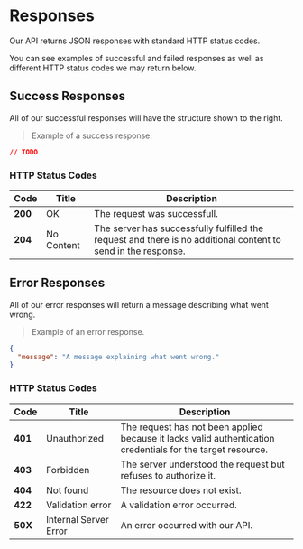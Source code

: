 # Responses

Our API returns JSON responses with standard HTTP status codes. 

You can see examples of successful and failed responses as well as different HTTP status codes we may return below.

## Success Responses

All of our successful responses will have the structure shown to the right.

> Example of a success response.

```json
// TODO
```

### HTTP Status Codes

Code | Title | Description |
--------- | ----------- | ----------- |
**200** | OK | The request was successfull.
**204** | No Content | The server has successfully fulfilled the request and there is no additional content to send in the response.

## Error Responses

All of our error responses will return a message describing what went wrong.

> Example of an error response.

```json
{
  "message": "A message explaining what went wrong."
}
```

### HTTP Status Codes

Code | Title | Description |
--------- | ----------- | ----------- |
**401** | Unauthorized | The request has not been applied because it lacks valid authentication credentials for the target resource.
**403** | Forbidden | The server understood the request but refuses to authorize it.
**404** | Not found	| The resource does not exist.
**422** | Validation error | A validation error occurred.
**50X** | Internal Server Error | An error occurred with our API.